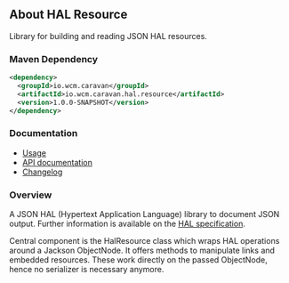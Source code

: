 ## About HAL Resource

Library for building and reading JSON HAL resources.


### Maven Dependency

```xml
<dependency>
  <groupId>io.wcm.caravan</groupId>
  <artifactId>io.wcm.caravan.hal.resource</artifactId>
  <version>1.0.0-SNAPSHOT</version>
</dependency>
```

### Documentation

* [Usage][usage]
* [API documentation][apidocs]
* [Changelog][changelog]


[usage]: usage.html
[apidocs]: apidocs/
[changelog]: changes-report.html


### Overview

A JSON HAL (Hypertext Application Language) library to document JSON output. Further information is available on the [HAL specification](http://stateless.co/hal_specification.html).

Central component is the HalResource class which wraps HAL operations around a Jackson ObjectNode. It offers methods to manipulate links and embedded resources. These work directly on the passed ObjectNode, hence no serializer is necessary anymore.
